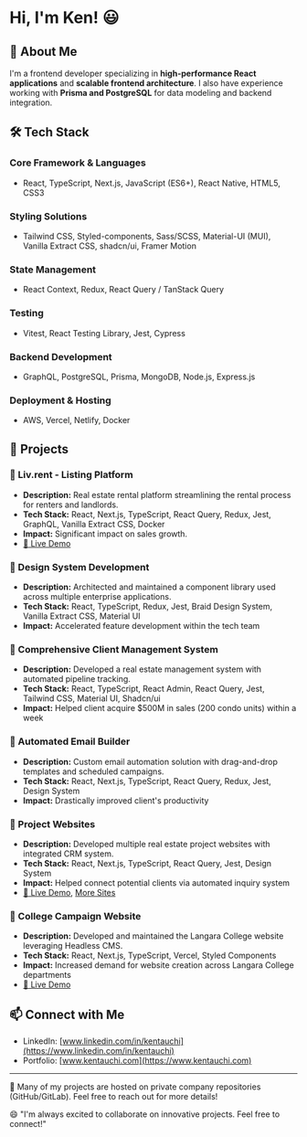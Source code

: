 # Hi, I'm Ken! 😃

## 🚀 About Me

I'm a frontend developer specializing in **high-performance React applications** and **scalable frontend architecture**. I also have experience working with **Prisma and PostgreSQL** for data modeling and backend integration.

## 🛠 Tech Stack

### Core Framework & Languages

- React, TypeScript, Next.js, JavaScript (ES6+), React Native, HTML5, CSS3

### Styling Solutions

- Tailwind CSS, Styled-components, Sass/SCSS, Material-UI (MUI), Vanilla Extract CSS, shadcn/ui, Framer Motion

### State Management

- React Context, Redux, React Query / TanStack Query

### Testing

- Vitest, React Testing Library, Jest, Cypress

### Backend Development

- GraphQL, PostgreSQL, Prisma, MongoDB, Node.js, Express.js

### Deployment & Hosting

- AWS, Vercel, Netlify, Docker

## 📌 Projects

### 🔹 Liv.rent - Listing Platform

- **Description:** Real estate rental platform streamlining the rental process for renters and landlords.
- **Tech Stack:** React, Next.js, TypeScript, React Query, Redux, Jest, GraphQL, Vanilla Extract CSS, Docker
- **Impact:** Significant impact on sales growth.
- [🔗 Live Demo](https://liv.rent/)

### 🔹 Design System Development

- **Description:** Architected and maintained a component library used across multiple enterprise applications.
- **Tech Stack:** React, TypeScript, Redux, Jest, Braid Design System, Vanilla Extract CSS, Material UI
- **Impact:** Accelerated feature development within the tech team

### 🔹 Comprehensive Client Management System

- **Description:** Developed a real estate management system with automated pipeline tracking.
- **Tech Stack:** React, TypeScript, React Admin, React Query, Jest, Tailwind CSS, Material UI, Shadcn/ui
- **Impact:** Helped client acquire $500M in sales (200 condo units) within a week

### 🔹 Automated Email Builder

- **Description:** Custom email automation solution with drag-and-drop templates and scheduled campaigns.
- **Tech Stack:** React, Next.js, TypeScript, React Query, Redux, Jest, Design System
- **Impact:** Drastically improved client's productivity

### 🔹 Project Websites

- **Description:** Developed multiple real estate project websites with integrated CRM system.
- **Tech Stack:** React, Next.js, TypeScript, React Query, Jest, Design System
- **Impact:** Helped connect potential clients via automated inquiry system
- [🔗 Live Demo](https://www.concordbrentwood.com/oasis), [More Sites](https://concordpiano.ca/)

### 🔹 College Campaign Website

- **Description:** Developed and maintained the Langara College website leveraging Headless CMS.
- **Tech Stack:** React, Next.js, TypeScript, Vercel, Styled Components
- **Impact:** Increased demand for website creation across Langara College departments
- [🔗 Live Demo](https://langara-app.ca/)

## 📫 Connect with Me

- LinkedIn: [www.linkedin.com/in/kentauchi](https://www.linkedin.com/in/kentauchi)
- Portfolio: [www.kentauchi.com](https://www.kentauchi.com)

---

👀 Many of my projects are hosted on private company repositories (GitHub/GitLab). Feel free to reach out for more details!

😄 "I'm always excited to collaborate on innovative projects. Feel free to connect!"
